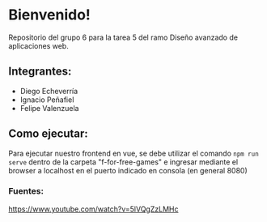# Bienvenido!

Repositorio del grupo 6 para la tarea 5 del ramo Diseño avanzado de aplicaciones web.

## Integrantes:
- Diego Echeverría
- Ignacio Peñafiel
- Felipe Valenzuela

## Como ejecutar:

Para ejecutar nuestro frontend en vue, se debe utilizar el comando `npm run serve` dentro de la carpeta "f-for-free-games" e ingresar mediante el browser a localhost en el puerto indicado en consola (en general 8080)

### Fuentes:

https://www.youtube.com/watch?v=5lVQgZzLMHc